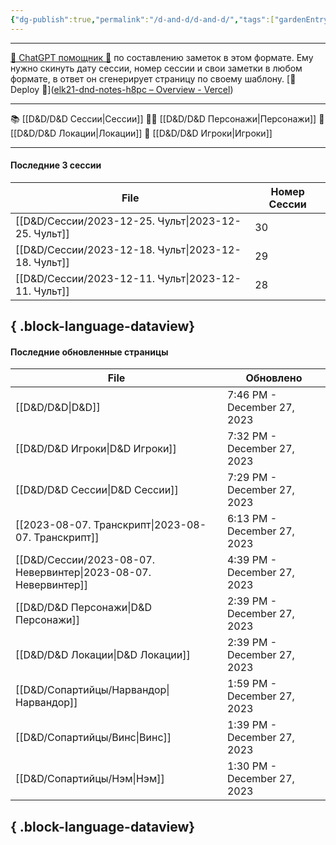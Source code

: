 ```yaml
---
{"dg-publish":true,"permalink":"/d-and-d/d-and-d/","tags":["gardenEntry"],"created":"2023-07-17T11:16:40.000+04:00","updated":"2023-12-27T19:46:25.236+04:00"}
---
```



---
[ 🤖 ChatGPT помощник 🤖](https://chat.openai.com/g/g-MHo60ZEsx-note-assistant) по составлению заметок в этом формате. Ему нужно скинуть дату сессии, номер сессии и свои заметки в любом формате, в ответ он сгенерирует страницу по своему шаблону. 
[🚀 Deploy 🚀]([elk21-dnd-notes-h8pc – Overview - Vercel](https://vercel.com/my-team-81adfc80/elk21-dnd-notes-h8pc))

---

 📚 [[D&D/D&D Сессии\|Сессии]] 
 🧙‍♂️ [[D&D/D&D Персонажи\|Персонажи]] 
 🏰 [[D&D/D&D Локации\|Локации]]
 👥 [[D&D/D&D Игроки\|Игроки]]

---
#### Последние 3 сессии

| File                                                   | Номер Сессии |
| ------------------------------------------------------ | ------------ |
| [[D&D/Сессии/2023-12-25. Чульт\|2023-12-25. Чульт]] | 30           |
| [[D&D/Сессии/2023-12-18. Чульт\|2023-12-18. Чульт]] | 29           |
| [[D&D/Сессии/2023-12-11. Чульт\|2023-12-11. Чульт]] | 28           |

{ .block-language-dataview}
---
#### Последние обновленные страницы

| File                                                               | Обновлено                   |
| ------------------------------------------------------------------ | --------------------------- |
| [[D&D/D&D\|D&D]]                                                | 7:46 PM - December 27, 2023 |
| [[D&D/D&D Игроки\|D&D Игроки]]                                  | 7:32 PM - December 27, 2023 |
| [[D&D/D&D Сессии\|D&D Сессии]]                                  | 7:29 PM - December 27, 2023 |
| [[2023-08-07. Транскрипт\|2023-08-07. Транскрипт]]              | 6:13 PM - December 27, 2023 |
| [[D&D/Сессии/2023-08-07. Невервинтер\|2023-08-07. Невервинтер]] | 4:39 PM - December 27, 2023 |
| [[D&D/D&D Персонажи\|D&D Персонажи]]                            | 2:39 PM - December 27, 2023 |
| [[D&D/D&D Локации\|D&D Локации]]                                | 2:39 PM - December 27, 2023 |
| [[D&D/Сопартийцы/Нарвандор\|Нарвандор]]                         | 1:59 PM - December 27, 2023 |
| [[D&D/Сопартийцы/Винс\|Винс]]                                   | 1:39 PM - December 27, 2023 |
| [[D&D/Сопартийцы/Нэм\|Нэм]]                                     | 1:30 PM - December 27, 2023 |

{ .block-language-dataview}
---

